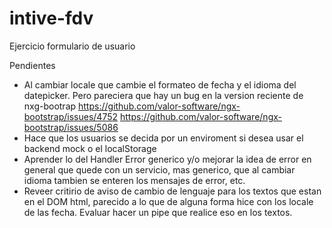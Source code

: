 # intive-fdv
Ejercicio formulario de usuario





Pendientes
- Al cambiar locale que cambie el formateo de fecha y el idioma del datepicker. Pero pareciera que hay un bug en la version reciente de nxg-bootrap 
  https://github.com/valor-software/ngx-bootstrap/issues/4752  https://github.com/valor-software/ngx-bootstrap/issues/5086
- Hace que los usuarios se decida por un enviroment si desea usar el backend mock o el localStorage
- Aprender lo del Handler Error generico y/o mejorar la idea de error en general que quede con un servicio, mas generico, que al cambiar idioma tambien se enteren los mensajes de error, etc.
- Reveer critirio de aviso de cambio de lenguaje para los textos que estan en el DOM html, parecido a lo que de alguna forma hice con los locale de las fecha. Evaluar hacer un pipe que realice eso en los textos.